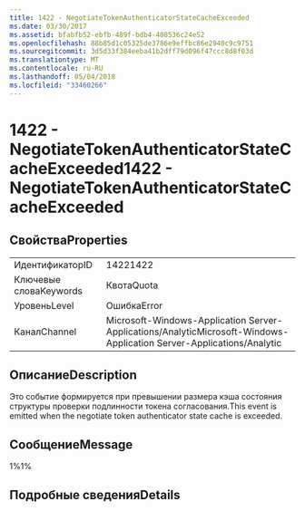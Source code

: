```yaml
---
title: 1422 - NegotiateTokenAuthenticatorStateCacheExceeded
ms.date: 03/30/2017
ms.assetid: bfabfb52-ebfb-489f-bdb4-408536c24e52
ms.openlocfilehash: 88b85d1c05325de3786e9effbc86e2940c9c9751
ms.sourcegitcommit: 3d5d33f384eeba41b2dff79d096f47ccc8d8f03d
ms.translationtype: MT
ms.contentlocale: ru-RU
ms.lasthandoff: 05/04/2018
ms.locfileid: "33460266"
---
```

# <a name="1422---negotiatetokenauthenticatorstatecacheexceeded"></a><span data-ttu-id="70d63-102">1422 - NegotiateTokenAuthenticatorStateCacheExceeded</span><span class="sxs-lookup"><span data-stu-id="70d63-102">1422 - NegotiateTokenAuthenticatorStateCacheExceeded</span></span>
## <a name="properties"></a><span data-ttu-id="70d63-103">Свойства</span><span class="sxs-lookup"><span data-stu-id="70d63-103">Properties</span></span>  
  
|||  
|-|-|  
|<span data-ttu-id="70d63-104">Идентификатор</span><span class="sxs-lookup"><span data-stu-id="70d63-104">ID</span></span>|<span data-ttu-id="70d63-105">1422</span><span class="sxs-lookup"><span data-stu-id="70d63-105">1422</span></span>|  
|<span data-ttu-id="70d63-106">Ключевые слова</span><span class="sxs-lookup"><span data-stu-id="70d63-106">Keywords</span></span>|<span data-ttu-id="70d63-107">Квота</span><span class="sxs-lookup"><span data-stu-id="70d63-107">Quota</span></span>|  
|<span data-ttu-id="70d63-108">Уровень</span><span class="sxs-lookup"><span data-stu-id="70d63-108">Level</span></span>|<span data-ttu-id="70d63-109">Ошибка</span><span class="sxs-lookup"><span data-stu-id="70d63-109">Error</span></span>|  
|<span data-ttu-id="70d63-110">Канал</span><span class="sxs-lookup"><span data-stu-id="70d63-110">Channel</span></span>|<span data-ttu-id="70d63-111">Microsoft-Windows-Application Server-Applications/Analytic</span><span class="sxs-lookup"><span data-stu-id="70d63-111">Microsoft-Windows-Application Server-Applications/Analytic</span></span>|  
  
## <a name="description"></a><span data-ttu-id="70d63-112">Описание</span><span class="sxs-lookup"><span data-stu-id="70d63-112">Description</span></span>  
 <span data-ttu-id="70d63-113">Это событие формируется при превышении размера кэша состояния структуры проверки подлинности токена согласования.</span><span class="sxs-lookup"><span data-stu-id="70d63-113">This event is emitted when the negotiate token authenticator state cache is exceeded.</span></span>  
  
## <a name="message"></a><span data-ttu-id="70d63-114">Сообщение</span><span class="sxs-lookup"><span data-stu-id="70d63-114">Message</span></span>  
 <span data-ttu-id="70d63-115">1%</span><span class="sxs-lookup"><span data-stu-id="70d63-115">1%</span></span>  
  
## <a name="details"></a><span data-ttu-id="70d63-116">Подробные сведения</span><span class="sxs-lookup"><span data-stu-id="70d63-116">Details</span></span>
